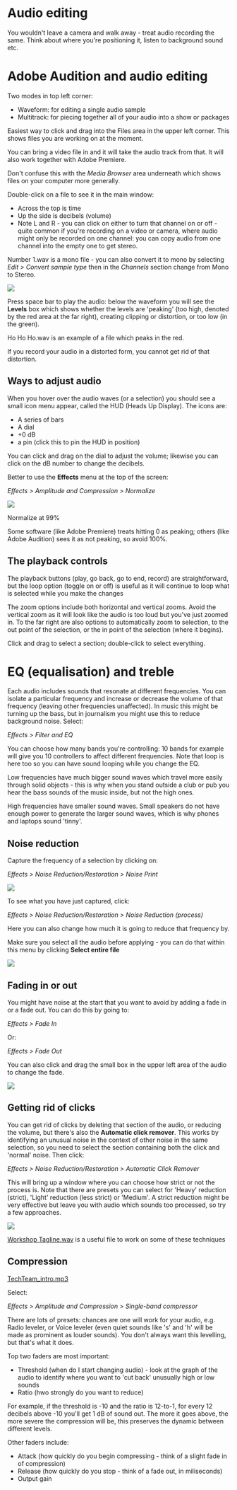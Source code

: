 # Audio editing

You wouldn't leave a camera and walk away - treat audio recording the same. Think about where you're positioning it, listen to background sound etc.

# Adobe Audition and audio editing

Two modes in top left corner: 

* Waveform: for editing a single audio sample
* Multitrack: for piecing together all of your audio into a show or packages

Easiest way to click and drag into the Files area in the upper left corner. This shows files you are working on at the moment.

You can bring a video file in and it will take the audio track from that. It will also work together with Adobe Premiere.

Don't confuse this with the *Media Browser* area underneath which shows files on your computer more generally.

Double-click on a file to see it in the main window:

* Across the top is time
* Up the side is decibels (volume)
* Note L and R - you can click on either to turn that channel on or off - quite common if you're recording on a video or camera, where audio might only be recorded on one channel: you can copy audio from one channel into the empty one to get stereo.

Number 1.wav is a mono file - you can also convert it to mono by selecting *Edit > Convert sample type* then in the *Channels* section change from Mono to Stereo.

![](https://raw.githubusercontent.com/paulbradshaw/MED7126/master/mono.PNG)

Press space bar to play the audio: below the waveform you will see the **Levels** box which shows whether the levels are 'peaking' (too high, denoted by the red area at the far right), creating clipping or distortion, or too low (in the green).

Ho Ho Ho.wav is an example of a file which peaks in the red.

If you record your audio in a distorted form, you cannot get rid of that distortion.

## Ways to adjust audio

When you hover over the audio waves (or a selection) you should see a small icon menu appear, called the HUD (Heads Up Display). The icons are:

* A series of bars
* A dial
* +0 dB
* a pin (click this to pin the HUD in position)

You can click and drag on the dial to adjust the volume; likewise you can click on the dB number to change the decibels.

Better to use the **Effects** menu at the top of the screen:

*Effects > Amplitude and Compression > Normalize*

![](https://raw.githubusercontent.com/paulbradshaw/MED7126/master/normalize.PNG)

Normalize at 99%

Some software (like Adobe Premiere) treats hitting 0 as peaking; others (like Adobe Audition) sees it as not peaking, so avoid 100%.

## The playback controls

The playback buttons (play, go back, go to end, record) are straightforward, but the loop option (toggle on or off) is useful as it will continue to loop what is selected while you make the changes

The zoom options include both horizontal and vertical zooms. Avoid the vertical zoom as it will look like the audio is too loud but you've just zoomed in. To the far right are also options to automatically zoom to selection, to the out point of the selection, or the in point of the selection (where it begins).

Click and drag to select a section; double-click to select everything.

# EQ (equalisation) and treble

Each audio includes sounds that resonate at different frequencies. You can isolate a particular frequency and increase or decrease the volume of that frequency (leaving other frequencies unaffected). In music this might be turning up the bass, but in journalism you might use this to reduce background noise. Select:

*Effects > Filter and EQ*

You can choose how many bands you're controlling: 10 bands for example will give you 10 controllers to affect different frequencies. Note that loop is here too so you can have sound looping while you change the EQ.

Low frequencies have much bigger sound waves which travel more easily through solid objects - this is why when you stand outside a club or pub you hear the bass sounds of the music inside, but not the high ones.

High frequencies have smaller sound waves. Small speakers do not have enough power to generate the larger sound waves, which is why phones and laptops sound 'tinny'.

## Noise reduction

Capture the frequency of a selection by clicking on:

*Effects > Noise Reduction/Restoration > Noise Print*

![](https://raw.githubusercontent.com/paulbradshaw/MED7126/master/noiseprint.PNG)

To see what you have just captured, click:

*Effects > Noise Reduction/Restoration > Noise Reduction (process)*

Here you can also change how much it is going to reduce that frequency by.

Make sure you select all the audio before applying - you can do that within this menu by clicking **Select entire file**

![](https://raw.githubusercontent.com/paulbradshaw/MED7126/master/noisereduction_notes.png)

## Fading in or out

You might have noise at the start that you want to avoid by adding a fade in or a fade out. You can do this by going to:

*Effects > Fade In* 

Or:

*Effects > Fade Out*

You can also click and drag the small box in the upper left area of the audio to change the fade.

![](https://raw.githubusercontent.com/paulbradshaw/MED7126/master/fadein_notes.png)

## Getting rid of clicks

You can get rid of clicks by deleting that section of the audio, or reducing the volume, but there's also the **Automatic click remover**. This works by identifying an unusual noise in the context of other noise in the same selection, so you need to select the section containing both the click and 'normal' noise. Then click:

*Effects > Noise Reduction/Restoration > Automatic Click Remover*

This will bring up a window where you can choose how strict or not the process is. Note that there are presets you can select for 'Heavy' reduction (strict), 'Light' reduction (less strict) or 'Medium'. A strict reduction might be very effective but leave you with audio which sounds too processed, so try a few approaches.

![](https://raw.githubusercontent.com/paulbradshaw/MED7126/master/autoclickremover_notes.png)

[Workshop Tagline.wav](https://github.com/paulbradshaw/MED7126/blob/master/audio/Workshop%20Tagline.wav) is a useful file to work on some of these techniques

## Compression

[TechTeam_intro.mp3](https://github.com/paulbradshaw/MED7126/blob/master/audio/TechTeam_intro.mp3)

Select:

*Effects > Amplitude and Compression > Single-band compressor*

There are lots of presets: chances are one will work for your audio, e.g. Radio leveler, or Voice leveler (even quiet sounds like 's' and 'h' will be made as prominent as louder sounds). You don't always want this levelling, but that's what it does.

Top two faders are most important: 

* Threshold (when do I start changing audio) - look at the graph of the audio to identify where you want to 'cut back' unusually high or low sounds
* Ratio (hwo strongly do you want to reduce)

For example, if the threshold is -10 and the ratio is 12-to-1, for every 12 decibels above -10 you'll get 1 dB of sound out. The more it goes above, the more severe the compression will be, this preserves the dynamic between different levels.

Other faders include:

* Attack (how quickly do you begin compressing - think of a slight fade in of compression)
* Release (how quickly do you stop - think of a fade out, in miliseconds)
* Output gain
